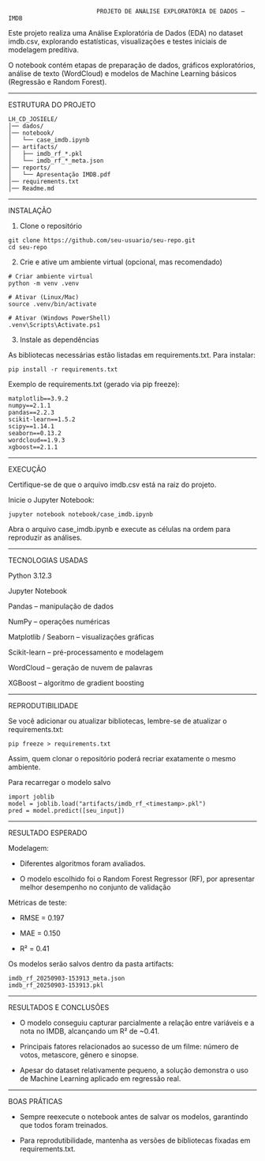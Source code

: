                              PROJETO DE ANÁLISE EXPLORATÓRIA DE DADOS – IMDB


Este projeto realiza uma Análise Exploratória de Dados (EDA) no dataset imdb.csv, explorando estatísticas, visualizações e testes iniciais de modelagem preditiva.

O notebook contém etapas de preparação de dados, gráficos exploratórios, análise de texto (WordCloud) e modelos de Machine Learning básicos (Regressão e Random Forest).

---

ESTRUTURA DO PROJETO
```
LH_CD_JOSIELE/
│── dados/                
│── notebook/              
│   └── case_imdb.ipynb
│── artifacts/             
│   ├── imdb_rf_*.pkl
│   └── imdb_rf_*_meta.json
│── reports/              
│   └── Apresentação IMDB.pdf
│── requirements.txt       
│── Readme.md          
```

---
INSTALAÇÃO
1. Clone o repositório
```
git clone https://github.com/seu-usuario/seu-repo.git
cd seu-repo
```

2. Crie e ative um ambiente virtual (opcional, mas recomendado)
```
# Criar ambiente virtual
python -m venv .venv

# Ativar (Linux/Mac)
source .venv/bin/activate

# Ativar (Windows PowerShell)
.venv\Scripts\Activate.ps1
```

3. Instale as dependências

As bibliotecas necessárias estão listadas em requirements.txt. Para instalar:
```
pip install -r requirements.txt
```

Exemplo de requirements.txt (gerado via pip freeze):
```
matplotlib==3.9.2
numpy==2.1.1
pandas==2.2.3
scikit-learn==1.5.2
scipy==1.14.1
seaborn==0.13.2
wordcloud==1.9.3
xgboost==2.1.1
```
---
EXECUÇÃO

Certifique-se de que o arquivo imdb.csv está na raiz do projeto.

Inicie o Jupyter Notebook:
```
jupyter notebook notebook/case_imdb.ipynb

```

Abra o arquivo case_imdb.ipynb e execute as células na ordem para reproduzir as análises.


---


TECNOLOGIAS USADAS

Python 3.12.3

Jupyter Notebook

Pandas – manipulação de dados

NumPy – operações numéricas

Matplotlib / Seaborn – visualizações gráficas

Scikit-learn – pré-processamento e modelagem

WordCloud – geração de nuvem de palavras

XGBoost – algoritmo de gradient boosting

---
REPRODUTIBILIDADE

Se você adicionar ou atualizar bibliotecas, lembre-se de atualizar o requirements.txt:
```
pip freeze > requirements.txt
```

Assim, quem clonar o repositório poderá recriar exatamente o mesmo ambiente.

Para recarregar o modelo salvo
```
import joblib
model = joblib.load("artifacts/imdb_rf_<timestamp>.pkl")
pred = model.predict([seu_input])
```

---
RESULTADO ESPERADO

Modelagem:

- Diferentes algoritmos foram avaliados.

- O modelo escolhido foi o Random Forest Regressor (RF), por apresentar melhor desempenho no conjunto de validação

Métricas de teste:

- RMSE = 0.197

- MAE = 0.150

- R² = 0.41

Os modelos serão salvos dentro da pasta artifacts:
```
imdb_rf_20250903-153913_meta.json
imdb_rf_20250903-153913.pkl
```

---
RESULTADOS E CONCLUSÕES

- O modelo conseguiu capturar parcialmente a relação entre variáveis e a nota no IMDB, alcançando um R² de ~0.41.

- Principais fatores relacionados ao sucesso de um filme: número de votos, metascore, gênero e sinopse.

- Apesar do dataset relativamente pequeno, a solução demonstra o uso de Machine Learning aplicado em regressão real.

---

BOAS PRÁTICAS

- Sempre reexecute o notebook antes de salvar os modelos, garantindo que todos foram treinados.

- Para reprodutibilidade, mantenha as versões de bibliotecas fixadas em requirements.txt.
